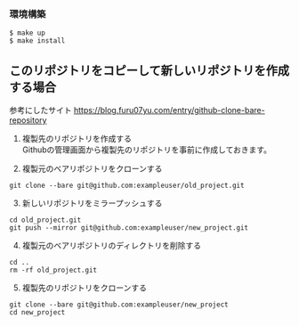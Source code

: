 ### 環境構築

```
$ make up
$ make install
```

## このリポジトリをコピーして新しいリポジトリを作成する場合
参考にしたサイト
https://blog.furu07yu.com/entry/github-clone-bare-repository

1. 複製先のリポジトリを作成する  
Githubの管理画面から複製先のリポジトリを事前に作成しておきます。

2. 複製元のベアリポジトリをクローンする
```
git clone --bare git@github.com:exampleuser/old_project.git
```

3. 新しいリポジトリをミラープッシュする
```
cd old_project.git
git push --mirror git@github.com:exampleuser/new_project.git
```
4. 複製元のベアリポジトリのディレクトリを削除する
```
cd ..
rm -rf old_project.git
```
5. 複製先のリポジトリをクローンする
```
git clone --bare git@github.com:exampleuser/new_project
cd new_project
```
